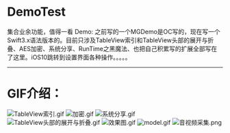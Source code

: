 # DemoTest
集合业余功能，值得一看
Demo: 之前写的一个MGDemo是OC写的，现在写一个Swift3.x语法版本的。目前只涉及TableView索引和TableView头部的展开与折叠、AES加密、系统分享、RunTime之黑魔法、也把自己积累写的扩展全部写在了这里。iOS10跳转到设置界面各种操作。。。。。
***

# GIF介绍：
![TableView索引.gif](http://upload-images.jianshu.io/upload_images/1429890-eb5ebd7e61b961cb.gif?imageMogr2/auto-orient/strip)
![加密.gif](http://upload-images.jianshu.io/upload_images/1429890-bbdf2d3d6193dc4e.gif?imageMogr2/auto-orient/strip)
![系统分享.gif](http://upload-images.jianshu.io/upload_images/1429890-5182aa093c23af7b.gif?imageMogr2/auto-orient/strip)
![TableView头部的展开与折叠.gif](http://upload-images.jianshu.io/upload_images/1429890-47c9742ba6a8abbb.gif?imageMogr2/auto-orient/strip)
![效果图.gif](http://upload-images.jianshu.io/upload_images/1429890-160c57b488c1c694.gif?imageMogr2/auto-orient/strip)
![model.gif](http://upload-images.jianshu.io/upload_images/1429890-0c7c8eaa46c61ff0.gif?imageMogr2/auto-orient/strip)
![音视频采集.png](http://upload-images.jianshu.io/upload_images/1429890-e6d0cc889c808517.png?imageMogr2/auto-orient/strip%7CimageView2/2/w/1240)

